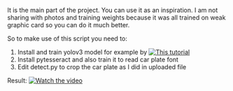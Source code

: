 It is the main part of the project. You can use it as an inspiration. I am not sharing with photos and training weights because it was all trained on weak graphic card so you can do it much better.

So to make use of this script you need to:
1) Install and train yolov3 model for example by [![This tutorial](https://img.youtube.com/vi/Y73SWT79Rck/maxresdefault.jpg)](https://youtu.be/Y73SWT79Rck)
2) Install pytesseract and also train it to read car plate font
3) Edit detect.py to crop the car plate as I did in uploaded file

Result:
[![Watch the video](https://img.youtube.com/vi/i6bB8Y78A8o/maxresdefault.jpg)](https://youtu.be/i6bB8Y78A8o)
